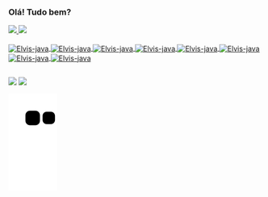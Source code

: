 ### Olá! Tudo bem?


<div>
  <a href="https://github.com/elvisear">
  <img height="180em" src="https://github-readme-stats.vercel.app/api?username=elvisear&show_icons=true&theme=merko"/>
  <img height="180em" src="https://github-readme-stats.vercel.app/api/top-langs/?username=elvisear&show_icons=true&theme=merko"/>
</div>

<div style="display: inline_block"><br>
  <img align="center" alt="Elvis-java" height="30" width="40" src="https://cdn.jsdelivr.net/gh/devicons/devicon/icons/java/java-original.svg" />
  <img align="center" alt="Elvis-java" height="30" width="40" src="https://cdn.jsdelivr.net/gh/devicons/devicon/icons/angularjs/angularjs-plain.svg" />
  <img align="center" alt="Elvis-java" height="30" width="40" src="https://cdn.jsdelivr.net/gh/devicons/devicon/icons/javascript/javascript-original.svg" />
  <img align="center" alt="Elvis-java" height="30" width="40" src="https://cdn.jsdelivr.net/gh/devicons/devicon/icons/html5/html5-plain.svg" />
  <img align="center" alt="Elvis-java" height="30" width="40" src="https://cdn.jsdelivr.net/gh/devicons/devicon/icons/css3/css3-plain.svg" />
  <img align="center" alt="Elvis-java" height="30" width="40" src="https://cdn.jsdelivr.net/gh/devicons/devicon/icons/postgresql/postgresql-plain.svg" />
   <i class="devicon-github-original"></i>
  <img align="center" alt="Elvis-java" height="30" width="40" src="https://cdn.jsdelivr.net/gh/devicons/devicon/icons/github/github-original.svg" />
  <img align="center" alt="Elvis-java" height="30" width="40" src="https://cdn.jsdelivr.net/gh/devicons/devicon/icons/python/python-original.svg" />

  ##
<div>
  <a href="https://www.linkedin.com/in/elvisarodrigues target="_blank"><img src="https://img.shields.io/badge/-LinkedIn-%230077B5?style=for-the-badge&logo=linkedin&logoColor=white" target="_balnk"></a>
  <a href="https://discord.com/channels/@me/991401598544773130 target="_blank"><img src="https://img.shields.io/badge/Discord-7289DA?style=for-the-badge&logo=discord&logoColor=white" target="_balnk"></a>

  ![snake gif](https://github.com/elvisear/elvisear/blob/output/github-contribution-grid-snake.svg)
  
</div>
  
